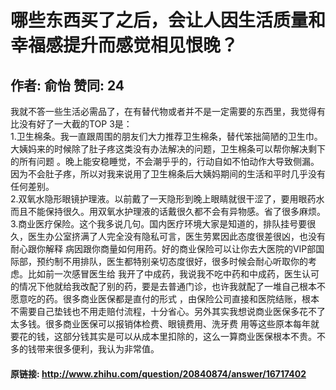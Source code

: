 # 哪些东西买了之后，会让人因生活质量和幸福感提升而感觉相见恨晚？
## 作者: 俞怡  赞同: 24
我就不答一些生活必需品了，在有替代物或者并不是一定需要的东西里，我觉得有比没有好了一大截的TOP 3是：  
1.卫生棉条。我一直跟周围的朋友们大力推荐卫生棉条，替代笨拙简陋的卫生巾。大姨妈来的时候除了肚子疼这类没有办法解决的问题，卫生棉条可以帮你解决剩下的所有问题
。晚上能安稳睡觉，不会潮乎乎的，行动自如不怕动作大导致侧漏。因为不会肚子疼，所以对我来说用了卫生棉条后大姨妈期间的生活和平时几乎没有任何差别。  
2.双氧水隐形眼镜护理液。以前戴了一天隐形到晚上眼睛就很干涩了，要用眼药水而且不能保持很久。用双氧水护理液的话戴很久都不会有异物感。省了很多麻烦。  
3.商业医疗保险。这个我多说几句。国内医疗环境大家是知道的，排队挂号要很久，医生办公室挤满了人完全没有隐私可言，医生劳累因此态度很差很凶，也没有耐心跟你解释
病因跟你商量如何用药。好的商业保险可以让你去大医院的VIP部国际部，预约制不用排队，医生都特别亲切态度很好，很多时候会耐心听取你的考虑。比如前一次感冒医生给
我开了中成药，我说我不吃中药和中成药，医生认可的情况下他就给我改配了别的药，要是去普通门诊，也许我就配了一堆自己根本不愿意吃的药。很多商业医保都是直付的形式
，由保险公司直接和医院结账，根本不需要自己垫钱也不用走赔付流程，十分省心。另外其实我想说商业医保多花不了太多钱。很多商业医保可以报销体检费、眼镜费用、洗牙费
用等这些原本每年就要花的钱，这部分钱其实是可以从成本里扣除的，这么一算商业医保根本不贵。不多的钱带来很多便利，我认为非常值。

#### 原链接: http://www.zhihu.com/question/20840874/answer/16717402